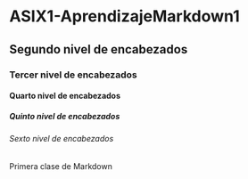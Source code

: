 # ASIX1-AprendizajeMarkdown1
## Segundo nivel de encabezados
### Tercer nivel de encabezados
#### Quarto nivel de encabezados
##### Quinto nivel de encabezados
###### Sexto nivel de encabezados
Primera clase de Markdown